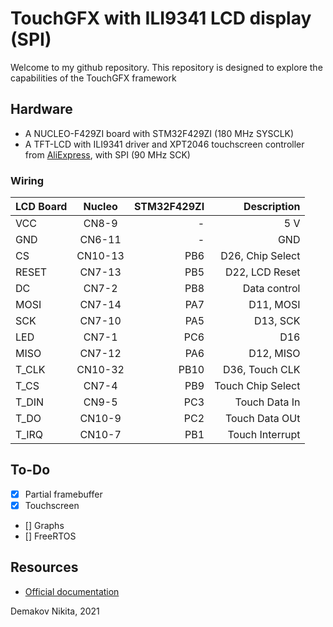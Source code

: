 # TouchGFX with ILI9341 LCD display (SPI)

Welcome to my github repository. This repository is designed to explore the capabilities of the TouchGFX framework
## Hardware 
 * A NUCLEO-F429ZI board with STM32F429ZI (180 MHz SYSCLK)
 * A TFT-LCD with ILI9341 driver and XPT2046 touchscreen controller from [AliExpress](https://aliexpress.ru/item/4000839084701.html?spm=a2g39.orderlist.0.0.7fef4aa6qTQiF1&_ga=2.173059684.676462561.1632056866-724651925.1627183667), with SPI (90 MHz SCK)

### Wiring

|LCD Board|Nucleo   |STM32F429ZI| Description       |
| ------- |:-----:  | ---------:|	--------------:	|
|VCC      |CN8-9    | -         | 5 V               |
|GND      |CN6-11   | -         | GND	            |
|CS       |CN10-13  | PB6       | D26, Chip Select  |
|RESET    |CN7-13   | PB5       | D22,  LCD Reset   |
|DC       |CN7-2    | PB8       | Data control      |
|MOSI     |CN7-14   | PA7       | D11, MOSI         |
|SCK      |CN7-10   | PA5       | D13, SCK          |
|LED      |CN7-1    | PC6       | D16               |
|MISO     |CN7-12   | PA6       | D12, MISO         |
|T_CLK    |CN10-32  | PB10      | D36, Touch CLK    |
|T_CS     |CN7-4    | PB9       | Touch Chip Select |
|T_DIN    |CN9-5    | PC3       | Touch Data In     |
|T_DO     |CN10-9   | PC2       | Touch Data OUt    |
|T_IRQ    |CN10-7   | PB1       | Touch Interrupt   |

## To-Do

 - [x] Partial framebuffer 
 - [x] Touchscreen
 - [] Graphs
 - [] FreeRTOS 

## Resources

 - [Official documentation](https://support.touchgfx.com/docs/introduction/welcome)

 Demakov Nikita, 2021